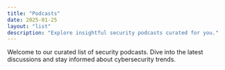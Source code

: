 ```yaml
---
title: "Podcasts"
date: 2025-01-25
layout: "list"
description: "Explore insightful security podcasts curated for you."
---
```


Welcome to our curated list of security podcasts. Dive into the latest discussions and stay informed about cybersecurity trends.


